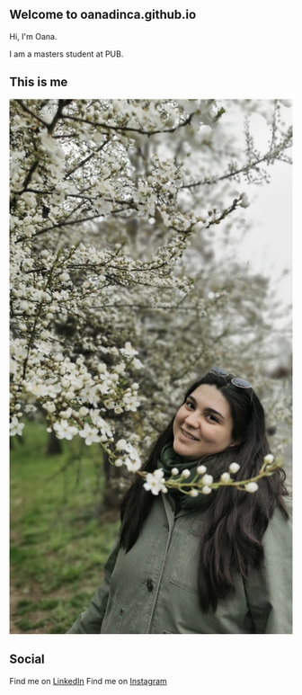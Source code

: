 ## Welcome to oanadinca.github.io

Hi, I'm Oana.

I am a masters student at PUB.

## This is me

![Oana](https://github.com/oanadinca/oanadinca.github.io/blob/master/poza_profil.JPG)

## Social

Find me on [LinkedIn](https://www.linkedin.com/in/oana-maria-dinc%C4%83-75024a133/)
Find me on [Instagram](https://www.instagram.com/oana.di/)


